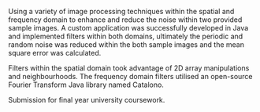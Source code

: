 Using a variety of image processing techniques within the spatial and frequency domain to enhance and reduce the noise within two provided sample images. A custom application was successfully developed in Java and implemented filters within both domains, ultimately the periodic and random noise was reduced within the both sample images and the mean square error was calculated.

Filters within the spatial domain took advantage of 2D array manipulations and neighbourhoods. 
The frequency domain filters utilised an open-source Fourier Transform Java library named Catalono.

Submission for final year university coursework. 
